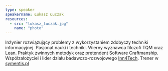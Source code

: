```yaml
---
type: speaker
speakername: Łukasz Łuczak
resources:
  - src: "lukasz_luczak.jpg"
    name: "photo"
---
```

Inżynier rozwiązujący problemy z wykorzystaniem zdobyczy techniki informacyjnej. Pasjonat nauki i techniki. Wierny wyznawca filozofi TQM oraz Lean. Praktyk zwinnych metodyk oraz pretendent Software Craftmanship.
Współzałożyciel i lider działu badawczo-rozwojowego <a href="https://inn4.tech/">Inn4Tech</a>. Trener w <a href="http://symentis.pl/">symentis.pl</a>
